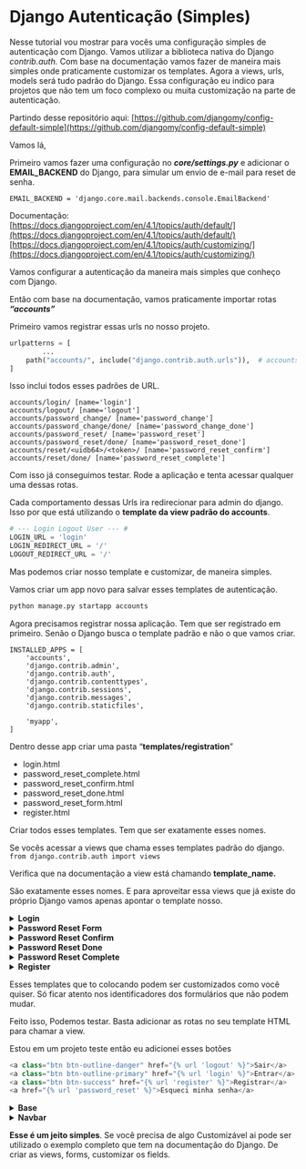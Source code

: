# Django Autenticação (Simples)

Nesse tutorial vou mostrar para vocês uma configuração simples de autenticação com Django. Vamos utilizar a biblioteca nativa do Django *contrib.auth.* Com base na documentação vamos fazer de maneira mais simples onde praticamente customizar os templates. Agora a views, urls, models será tudo padrão do Django. Essa configuração eu indico para projetos que não tem um foco complexo ou muita customização na parte de autenticação. 

Partindo desse repositório aqui: 
[https://github.com/djangomy/config-default-simple](https://github.com/djangomy/config-default-simple)

Vamos lá, 

Primeiro vamos fazer uma configuração no ***core/settings.py*** e adicionar o **EMAIL_BACKEND** do Django, para simular um envio de e-mail para reset de senha.

`EMAIL_BACKEND = 'django.core.mail.backends.console.EmailBackend'`

Documentação: 
[https://docs.djangoproject.com/en/4.1/topics/auth/default/](https://docs.djangoproject.com/en/4.1/topics/auth/default/)
[https://docs.djangoproject.com/en/4.1/topics/auth/customizing/](https://docs.djangoproject.com/en/4.1/topics/auth/customizing/)

Vamos configurar a autenticação da maneira mais simples que conheço com Django.

Então com base na documentação, vamos praticamente importar rotas ***“accounts”***  

Primeiro vamos registrar essas urls no nosso projeto.

```python
urlpatterns = [
		...
    path("accounts/", include("django.contrib.auth.urls")),  # accounts
]
```

Isso inclui todos esses padrões de URL.

```
accounts/login/ [name='login']
accounts/logout/ [name='logout']
accounts/password_change/ [name='password_change']
accounts/password_change/done/ [name='password_change_done']
accounts/password_reset/ [name='password_reset']
accounts/password_reset/done/ [name='password_reset_done']
accounts/reset/<uidb64>/<token>/ [name='password_reset_confirm']
accounts/reset/done/ [name='password_reset_complete']
```

Com isso já conseguimos testar. Rode a aplicação e tenta acessar qualquer uma dessas rotas.

Cada comportamento dessas Urls ira redirecionar para admin do django. Isso por que está utilizando o **template da view padrão do accounts**.

```python
# --- Login Logout User --- # 
LOGIN_URL = 'login'
LOGIN_REDIRECT_URL = '/'
LOGOUT_REDIRECT_URL = '/'
```

Mas podemos criar nosso template e customizar, de maneira simples. 

Vamos criar um app novo para salvar esses templates de autenticação. 

```python
python manage.py startapp accounts
```

Agora precisamos registrar nossa aplicação. Tem que ser registrado em primeiro. Senão o Django busca o template padrão e não o que vamos criar.

``` 
INSTALLED_APPS = [ 
    'accounts',
    'django.contrib.admin',
    'django.contrib.auth',
    'django.contrib.contenttypes',
    'django.contrib.sessions',
    'django.contrib.messages',
    'django.contrib.staticfiles',
     
    'myapp',
]
``` 

Dentro desse app criar uma pasta “**templates/registration**”

- login.html
- password_reset_complete.html
- password_reset_confirm.html
- password_reset_done.html
- password_reset_form.html
- register.html

Criar todos esses templates. Tem que ser exatamente esses nomes.

Se vocês acessar a views que chama esses templates padrão do django.
`from django.contrib.auth import views`

Verifica que na documentação a view está chamando **template_name.** 

São exatamente esses nomes. E para aproveitar essa views que já existe do próprio Django vamos apenas apontar o template nosso.

<details><summary><b>Login</b></summary>

- **Login** 
    ***accounts/templates/registration/login.html***
    
    ```html
    {% extends 'base.html' %}
    
    {% block title %}Login{% endblock %}
    
    {% block content %}
    
    <div class="col-md-4">
        <form method="post">
            {% csrf_token %}
    
            <div class="mb-3">
                <label class="form-label" for="id_username">Usuário:</label>
                <input type="text" name="username" class="form-control">
            </div>
            
            <div class="mb-3">
                <label class="form-label" for="id_password">Senha:</label>
                <input type="password" name="password" class="form-control">
            </div>
    
            <button class="btn btn-warning" type="submit">Entrar</button>
        </form>
        
        <a href="{% url 'password_reset' %}">Esqueci minha senha</a>
    </div>
    
    {% endblock %}
    ```

</details> 

<details><summary><b>Password Reset Form</b></summary>

- **Password Reset Form**
    
    ***accounts/templates/registration/password_reset_form.html***
    
    ```html
    {% extends 'base.html' %}
    
    {% block title %}Resetar Senha{% endblock %}
    
    {% block content %}
    <div class="col-md-4">
    	<h1>Resetar Senha</h1>  
            <form method="post">
            {% csrf_token %}
            <div class="mt-3">
                <label class="form-label" for="id_email">Email:</label>
                <input type="email" name="email" class="form-control" id="id_email">
            </div>
            <button class="btn btn-warning mt-3" type="submit">Resetar</button>
        </form>
    </div>
    {% endblock %}
    ```

</details>

<details><summary><b>Password Reset Confirm</b></summary>

- **Password Reset Confirm**
    
    ***accounts/templates/registration/password_reset_confirm.html***
    
    ```html
    {% extends 'base.html' %}
    {% block title %}Formulário Reset Senha{% endblock %}
    {% block content %}
    <div class="col-md-4">
        {% if validlink %}
        <p>Entre com sua nova senha para resetar.</p>
        <form action="" method="post">
            {% csrf_token %}
            <div class="mt-3">
                {{ form.new_password1.errors }}
                <label class="form-label" for="id_new_password1">Nova Senha:</label>
                <input type="password" name="new_password1" class="form-control" id="id_new_password1"> 
            </div>
            <div class="mt-3">
                {{ form.new_password2.errors }}
                <label class="form-label" for="id_new_password2">Confirmação de senha:</label>
                <input type="password" name="new_password2" class="form-control" id="id_new_password2"> 
            </div>
            <button type="submit" class="btn btn-warning mt-3">Alterar Senha</button>
        </form>
        {% else %}
        <h1>Falha na redefinição de senha</h1>
        <p>O link de redefinição de senha era inválido, possivelmente porque já foi usado. Solicite uma nova redefinição de senha.</p>
        {% endif %}
    </div>
    {% endblock %}
    ```

</details>

<details><summary><b>Password Reset Done</b></summary>

- **Password Reset Done**
    
    ***accounts/templates/registration/password_reset_done.html***
    
    ```html
    {% extends 'base.html' %}
    
    {% block title %}Reset Ok{% endblock %}
    
    {% block content %}
    <div class="col-md-4">
        <h2>Solicitação de Senha Nova</h2>
        <p>Enviamos um e-mail com instruções para definir sua senha. Se eles não chegarem em alguns minutos, verifique sua pasta de spam.</p>
    </div>
    {% endblock %}
    ```

</details>

<details><summary><b>Password Reset Complete</b></summary>

- **Password Reset Complete**
    
    ***accounts/templates/registration/password_reset_complete.html***
    
    ```html
    {% extends 'base.html' %}
    {% block title %}Reset de Senha Completo{% endblock %}
    {% block content %}
    <div class="col-md-4">
      <h3>Sua senha foi alterada com sucesso!</h3>
      <p><a href="{% url 'login' %}">Fazer Login</a></p>
    </div>
    {% endblock %}
    ```

</details> 

<details><summary><b>Register</b></summary>

- **Register** 
    
    *accounts/admin.py*
    
    ```python
    from django.contrib.auth.models import User
    from django.contrib.auth import forms
    
    # Register your models here.
    class CustomUserCreationForm(forms.UserCreationForm):
        class Meta(forms.UserCreationForm.Meta):
            model = User
            fields = forms.UserCreationForm.Meta.fields + ('email','first_name','last_name',)
            
        def __init__(self, *args, **kwargs): # Adiciona 
            super().__init__(*args, **kwargs)  
            for field_name, field in self.fields.items():   
                field.widget.attrs['class'] = 'form-control'
    ```
    
    *accounts/views.py*
    
    ```python
    from django.shortcuts import render, redirect
    from .admin import CustomUserCreationForm
    from django.contrib import messages
    
    # Create your views here.
    def register(request):
            form = CustomUserCreationForm()
            if request.method == "POST":
                form = CustomUserCreationForm(request.POST)
        
                if form.is_valid():
                    user = form.save(commit=False)
                    user.is_valid = False
                    user.save()
                    messages.success(request, 'Registrado. Agora faça o login para começar!')
                    return redirect('index')
    
                else:
                    print('invalid registration details')
                    
            return render(request, "registration/register.html",{"form": form})
    
    ```
    
    *core/urls.py*
    
    ```python
    from accounts import views
    
    urlpatterns = [
    	  ...
        path('register/', views.register, name='register'),
    		...
    ] 
    ```
    
    *accounts/templates/register.html*
    
    ```html
    {% extends 'base.html' %}
    
    {% block title %}Registrar{% endblock %}
    
    {% block content %} 
    <div class="col-md-4">
        <h4>Criar uma conta</h4>
        <form method="post">
            {% csrf_token %}
            {{ form.as_p }}
            <button class="btn btn-warning mt-3" type="submit">Registrar</button>
        </form>
    </div>
    {% endblock %}
    ```
</details>

Esses templates que to colocando podem ser customizados como você quiser. Só ficar atento nos identificadores dos formulários que não podem mudar.

Feito isso, Podemos testar. Basta adicionar as rotas no seu template HTML para chamar a view.

Estou em um projeto teste então eu adicionei esses botões

```python
<a class="btn btn-outline-danger" href="{% url 'logout' %}">Sair</a>
<a class="btn btn-outline-primary" href="{% url 'login' %}">Entrar</a>
<a class="btn btn-success" href="{% url 'register' %}">Registrar</a>
<a href="{% url 'password_reset' %}">Esqueci minha senha</a>
```

<details><summary><b>Base</b></summary>

- **Base**
    
    ```html
    {% load static %}
    <!DOCTYPE html>
    <html lang="en">
    <head>
    	<meta charset="UTF-8">
    	<meta http-equiv="X-UA-Compatible" content="IE=edge">
    	<meta name="viewport" content="width=device-width, initial-scale=1.0">
    	<title>{% block title %}{% endblock %}</title>
    	
    	<!-- CSS -->
    	<link href="https://cdn.jsdelivr.net/npm/bootstrap@5.2.3/dist/css/bootstrap.min.css" rel="stylesheet" integrity="sha384-rbsA2VBKQhggwzxH7pPCaAqO46MgnOM80zW1RWuH61DGLwZJEdK2Kadq2F9CUG65" crossorigin="anonymous">
    	
    	<link rel="stylesheet" href="{% static 'css/style.css' %}">
    	
    </head>
    <body>  
    	
    	{% include 'navbar.html' %}
     
    	
    	<div class="container"> 
    	 
    		{% if user.is_authenticated %}
    			<h1>Olá, {{user.username}}</h1>  
    		{% endif %} 
    			 
    		{% block content %}{% endblock %} 
    	</div>
    
    	<!-- JS-->
    	<script src="https://code.jquery.com/jquery-3.6.1.min.js" integrity="sha256-o88AwQnZB+VDvE9tvIXrMQaPlFFSUTR+nldQm1LuPXQ=" crossorigin="anonymous"></script>
    
    	<script src="https://cdn.jsdelivr.net/npm/bootstrap@5.2.3/dist/js/bootstrap.bundle.min.js" integrity="sha384-kenU1KFdBIe4zVF0s0G1M5b4hcpxyD9F7jL+jjXkk+Q2h455rYXK/7HAuoJl+0I4" crossorigin="anonymous"></script>
    	
    	<script src="{% static 'js/scripts.js' %}"></script>
    
    	{% block scripts %}{% endblock scripts %} 
    
    </body>
    </html>
    ```
</details>

<details><summary><b>Navbar</b></summary>

- **Navbar**
    
    Tenho uma navbar.html para adicioanr no projeto base.
    
    ```html
    <nav class="navbar navbar-expand-lg border-bottom">
    
        <div class="container-fluid">
    
            <button class="navbar-toggler" type="button" data-bs-toggle="collapse" data-bs-target="#navbarTogglerDemo03"
                aria-controls="navbarTogglerDemo03" aria-expanded="false" aria-label="Toggle navigation">
                <span class="navbar-toggler-icon"></span>
            </button>
    
            <a class="navbar-brand" href="#">Myapp</a>
    
            <div class="collapse navbar-collapse" id="navbarTogglerDemo03">
    
                <ul class="navbar-nav me-auto mb-2 mb-lg-0">
    
                    <li class="nav-item">
                        <a class="nav-link active" aria-current="page" href="/">Inicio</a>
                    </li> 
    
                    <li class="nav-item">
                        <a class="nav-link disabled">Desativado</a>
                    </li>
    
                </ul>
    
                <div class="d-flex gap-3 align-items-center">
                    {% if user.is_authenticated %}
                        <span class="nav-text">
                            {{user.username}}
                        </span>
                        <a class="btn btn-outline-danger" href="{% url 'logout' %}">Sair</a>
                    {% else %}
                        <a class="btn btn-outline-primary" href="{% url 'login' %}">Entrar</a>
                        <a class="btn btn-success" href="{% url 'register' %}">Registrar</a>
                    {% endif %} 
    
                </div>
               
            </div>
    
        </div>
    
    </nav>
    ```
</details>    

**Esse é um jeito simples**. Se você precisa de algo Customizável ai pode ser utilizado o exemplo completo que tem na documentação do Django. De criar as views, forms, customizar os fields.